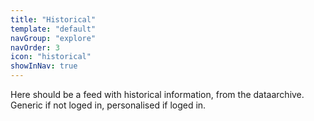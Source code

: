 ```yaml
---
title: "Historical"  
template: "default"  
navGroup: "explore"
navOrder: 3               
icon: "historical" 
showInNav: true
---
```


Here should be a feed with historical information, from the dataarchive. Generic if not loged in, personalised if loged in.